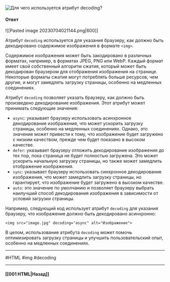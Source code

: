 ![Для чего используется атрибут `decoding`?](https://youtu.be/J6CgOSKFOlw?t=150)

#### Ответ

![[Pasted image 20230704021144.png|600]]

Атрибут `decoding` используется для указания браузеру, как должно быть декодировано содержимое изображения в формате `<img>`.

Содержимое изображения может быть закодировано в различных форматах, например, в форматах JPEG, PNG или WebP. Каждый формат имеет свой собственный алгоритм сжатия, который может быть декодирован браузером для отображения изображения на странице. Некоторые форматы сжатия могут потреблять больше ресурсов, чем другие, и могут замедлять загрузку страницы, особенно на медленных соединениях.

Атрибут `decoding` позволяет указать браузеру, как должно быть произведено декодирование изображения. Этот атрибут может принимать следующие значения:

- `async`: указывает браузеру использовать асинхронное декодирование изображения, что может ускорить загрузку страницы, особенно на медленных соединениях. Однако, это значение может привести к тому, что изображение будет загружено с низким качеством, прежде чем будет показано в высоком качестве.
- `defer`: указывает браузеру отложить декодирование изображения до тех пор, пока страница не будет полностью загружена. Это может ускорить начальную загрузку страницы, но также может замедлить отображение изображения.
- `sync`: указывает браузеру использовать синхронное декодирование изображения, что может замедлить загрузку страницы, но гарантирует, что изображение будет загружено в высоком качестве.
- `auto`: это значение по умолчанию и позволяет браузеру выбрать наилучший способ декодирования изображения в зависимости от условий загрузки страницы.

Например, следующий код использует атрибут `decoding` для указания браузеру, что изображение должно быть декодировано асинхронно:

```
<img src="image.jpg" decoding="async" alt="Изображение">
```

В целом, использование атрибута `decoding` может помочь оптимизировать загрузку страницы и улучшить пользовательский опыт, особенно на медленных соединениях.

___
#HTML #img #decoding

___

#### [[001 HTML|Назад]]